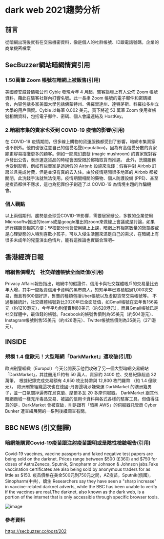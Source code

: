 # dark web 2021趨勢分析
## 前言
  從暗網出現後就有在交易機密資料，像是個人的社群帳號、ID跟電話號碼，企業的商業機密檔案
## SecBuzzer網站暗網情資引用
### 1.50萬筆 Zoom 帳號在暗網上被販售(引用)
  美國資安威脅情報公司 Cyble 發現今年 4 月起，駭客論壇上有人公佈 Zoom 帳號資料，藉此在駭客社群內打響名號。此一長串 Zoom 帳號的電子郵件和密碼組合，內容包括多家美國大學包括佛蒙特州、佛羅里達州、達特茅斯、科羅拉多州立大學的用戶個資。Cyble 以每筆 0.002 美元，買下將近 53 萬筆 Zoom 使用者帳號相關資料，包括電子郵件、密碼、個人會議連結及 HostKey。
### 2.暗網市集的賣家也受到 COVID-19 疫情的影響(引用)
  在 COVID-19 疫情期間，很多線上購物的貨運服務都受到了影響，暗網市集賣家也不例外。他們也很注意自己的信譽名聲(reputation)，因為有高信譽分數的賣家能更容易招攬更多的顧客。例如一間魔幻蘑菇 (magic mushroom) 的賣家就對客戶發出公告，表示運送貨品的時程會因受限於郵箱取貨而推遲。
此外，洗錢服務也受到影響，例如有些賣家是透過假的 Airbnb 設施來洗錢：假客戶對 Airbnb 訂房並且完成付費，但是並沒有真的去入住。由於疫情期間很多地區的 Airbnb 都被關閉，此洗錢手法就無法使用。疫情期間相關的藥物、個人防護設備 (PPE)、甚至是疫苗都供不應求，這也為犯罪份子創造了以 COVID-19 為情境主題的詐騙機會。
### 個人觀點
  以上兩個期刊，趨勢是全球受COVID-19影響，需要居家辦公，多數的企業使用Microsoftw推出的teams或是google推出的zoom來做線上會議或是討論，如果進行竊聽會相當方便；學校部分也會使用線上上課，暗網上有相當數量的戀童癖或是心理變態的人特別喜歡小孩子，可以入侵生活圈來滿足自己的需求，在暗網上有很多未成年的兒童演出色情片，能有這推論也實屬合理吧~
## 香港經濟日報
### 暗網售價曝光　社交媒體帳號全面貶值(引用)
  Privacy Affairs報告指出，暗網中的假證件、信用卡與社交媒體帳戶的交易量比去年大增，其中一間販賣信用卡資料的黑市商人，短短半年已累積超過1,000次交易，而且有600個好評，售賣的種類包括Uber帳號以及虛擬貨幣交易帳號等。
  不過根據統計，社交媒體帳號對比2020年已全面貶值，如Gmail帳號在去年售156美元（約1210港元），今年平均則僅賣到80美元（約620港元），而且Gmail帳號已是社交媒體中，最值錢的帳號。Facebook的帳號售價則為65美元（約504港元）、Instagram帳號則售55美元（約426港元）、Twitter帳號售價則為35美元（271港元）。
## INSIDE
### 規模 1.4 億歐元！大型暗網「DarkMarket」遭攻破(引用)
  歐洲刑警組織（Europol）今天公開表示他們攻破了另一個大型暗網交易網站「DarkMarket」，其註冊用戶約有 50 萬人、賣家約 2400 位、交易紀錄超過 32 萬筆， 根據紀錄完成交易額有 4,650 枚比特幣與 12,800 枚門羅幣 （約 1.4 億歐元）。
歐洲刑警組織這次也在德國-丹麥邊境涉嫌營運 DarkMarket 的澳洲籍男子，並一口氣關掉遍佈在烏克蘭、摩爾多瓦 20 多座伺服器。
  DarkMarket 跟其他暗網商城一樣充斥毒品交易、被盜的信用卡資料與各式各樣的駭客工具。但值得注意的是，DarkMarket 會被查破，則是跟有「暗黑 AWS」的伺服器託管商 Cyber​​Bunker 遭查緝展開的一系列後續調查有關。
## BBC NEWS (引文翻譯)
### 暗網能購買Covid-19疫苗跟注射疫苗證明或是陰性檢驗報告(引用)
  Covid-19 vaccines, vaccine passports and faked negative test papers are being sold on the darknet.
  Prices range between $500 (£360) and $750 for doses of AstraZeneca, Sputnik, Sinopharm or Johnson & Johnson jabs.Fake vaccination certificates are also being sold by anonymous traders for as little as $150.
  疫苗價格在美金500元到750元之間，AZ疫苗，Sputnik(俄國)，Sinopharm(中共)，嬌生
Researchers say they have seen a "sharp increase" in vaccine-related darknet adverts, while the BBC has been unable to verify if the vaccines are real.The darknet, also known as the dark web, is a portion of the internet that is only accessible through specific browser tools.

![image](https://user-images.githubusercontent.com/34079799/122902491-1155a700-d381-11eb-9208-855349c58ae0.png)

### 參考資料
  https://secbuzzer.co/post/202
